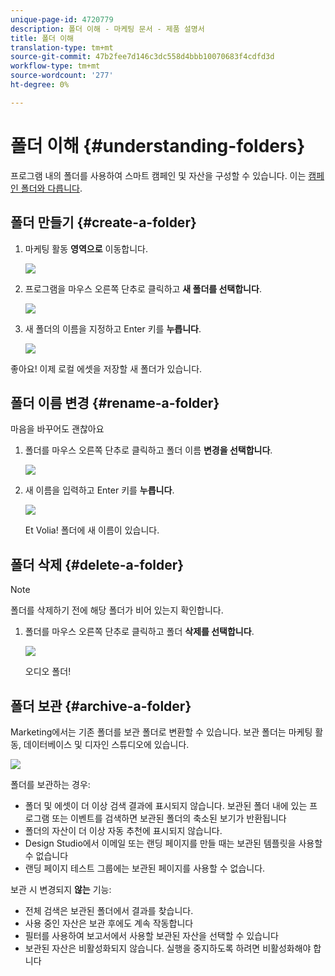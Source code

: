 ```yaml
---
unique-page-id: 4720779
description: 폴더 이해 - 마케팅 문서 - 제품 설명서
title: 폴더 이해
translation-type: tm+mt
source-git-commit: 47b2fee7d146c3dc558d4bbb10070683f4cdfd3d
workflow-type: tm+mt
source-wordcount: '277'
ht-degree: 0%

---
```



# 폴더 이해 {#understanding-folders}

프로그램 내의 폴더를 사용하여 스마트 캠페인 및 자산을 구성할 수 있습니다. 이는 [캠페인 폴더와 다릅니다](create-new-campaign-folder.md).

## 폴더 만들기 {#create-a-folder}

1. 마케팅 활동 **영역으로** 이동합니다.

   ![](assets/ma.png)

1. 프로그램을 마우스 오른쪽 단추로 클릭하고 **새 폴더를 선택합니다**.

   ![](assets/image2015-4-20-18-3a45-3a14.png)

1. 새 폴더의 이름을 지정하고 Enter 키를 **누릅니다**.

   ![](assets/image2015-4-20-18-3a46-3a57.png)

좋아요! 이제 로컬 에셋을 저장할 새 폴더가 있습니다.

## 폴더 이름 변경 {#rename-a-folder}

마음을 바꾸어도 괜찮아요

1. 폴더를 마우스 오른쪽 단추로 클릭하고 폴더 이름 **변경을 선택합니다**.

   ![](assets/image2015-4-20-18-3a49-3a10.png)

1. 새 이름을 입력하고 Enter 키를 **누릅니다**.

   ![](assets/image2015-4-20-18-3a52-3a30.png)

   Et Volia! 폴더에 새 이름이 있습니다.

## 폴더 삭제 {#delete-a-folder}

>[!NOTE]
>
>폴더를 삭제하기 전에 해당 폴더가 비어 있는지 확인합니다.

1. 폴더를 마우스 오른쪽 단추로 클릭하고 폴더 **삭제를 선택합니다**.

   ![](assets/image2015-4-20-18-3a55-3a51.png)

   오디오 폴더!

## 폴더 보관 {#archive-a-folder}

Marketing에서는 기존 폴더를 보관 폴더로 변환할 수 있습니다. 보관 폴더는 마케팅 활동, 데이터베이스 및 디자인 스튜디오에 있습니다.

![](assets/image2015-4-20-19-3a3-3a46.png)

폴더를 보관하는 경우:

* 폴더 및 에셋이 더 이상 검색 결과에 표시되지 않습니다. 보관된 폴더 내에 있는 프로그램 또는 이벤트를 검색하면 보관된 폴더의 축소된 보기가 반환됩니다
* 폴더의 자산이 더 이상 자동 추천에 표시되지 않습니다.
* Design Studio에서 이메일 또는 랜딩 페이지를 만들 때는 보관된 템플릿을 사용할 수 없습니다
* 랜딩 페이지 테스트 그룹에는 보관된 페이지를 사용할 수 없습니다.

보관 시 변경되지 **않는** 기능:

* 전체 검색은 보관된 폴더에서 결과를 찾습니다.
* 사용 중인 자산은 보관 후에도 계속 작동합니다
* 필터를 사용하여 보고서에서 사용할 보관된 자산을 선택할 수 있습니다
* 보관된 자산은 비활성화되지 않습니다. 실행을 중지하도록 하려면 비활성화해야 합니다

